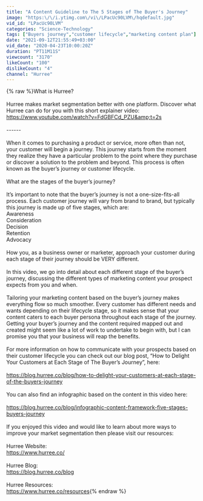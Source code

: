 ```yaml
---
title: "A Content Guideline to The 5 Stages of The Buyer's Journey"
image: "https:\/\/i.ytimg.com\/vi\/LPacUc90LVM\/hqdefault.jpg"
vid_id: "LPacUc90LVM"
categories: "Science-Technology"
tags: ["Buyers journey","customer lifecycle","marketing content plan"]
date: "2021-09-12T21:55:49+03:00"
vid_date: "2020-04-23T10:00:20Z"
duration: "PT11M11S"
viewcount: "3170"
likeCount: "100"
dislikeCount: "4"
channel: "Hurree"
---
```

{% raw %}What is Hurree? <br /><br />Hurree makes market segmentation better with one platform. Discover what Hurree can do for you with this short explainer video: <a rel="nofollow" target="blank" href="https://www.youtube.com/watch?v=FdGBFCd_PZU&amp;t=2s">https://www.youtube.com/watch?v=FdGBFCd_PZU&amp;t=2s</a><br /><br />------<br /><br />When it comes to purchasing a product or service, more often than not, your customer will begin a journey. This journey starts from the moment they realize they have a particular problem to the point where they purchase or discover a solution to the problem and beyond. This process is often known as the buyer’s journey or customer lifecycle.<br /><br />What are the stages of the buyer’s journey?<br /><br />It’s important to note that the buyer’s journey is not a one-size-fits-all process. Each customer journey will vary from brand to brand, but typically this journey is made up of five stages, which are:<br />Awareness<br />Consideration<br />Decision<br />Retention<br />Advocacy<br /><br />How you, as a business owner or marketer, approach your customer during each stage of their journey should be VERY different. <br /><br />In this video, we go into detail about each different stage of the buyer’s journey, discussing the different types of marketing content your prospect expects from you and when. <br /><br />Tailoring your marketing content based on the buyer’s journey makes everything flow so much smoother. Every customer has different needs and wants depending on their lifecycle stage, so it makes sense that your content caters to each buyer persona throughout each stage of the journey. Getting your buyer’s journey and the content required mapped out and created might seem like a lot of work to undertake to begin with, but I can promise you that your business will reap the benefits.<br /><br />For more information on how to communicate with your prospects based on their customer lifecycle you can check out our blog post, “How to Delight Your Customers at Each Stage of The Buyer’s Journey”, here:<br /><br /><a rel="nofollow" target="blank" href="https://blog.hurree.co/blog/how-to-delight-your-customers-at-each-stage-of-the-buyers-journey">https://blog.hurree.co/blog/how-to-delight-your-customers-at-each-stage-of-the-buyers-journey</a><br /><br />You can also find an infographic based on the content in this video here:<br /><br /><a rel="nofollow" target="blank" href="https://blog.hurree.co/blog/infographic-content-framework-five-stages-buyers-journey">https://blog.hurree.co/blog/infographic-content-framework-five-stages-buyers-journey</a> <br /><br />If you enjoyed this video and would like to learn about more ways to improve your market segmentation then please visit our resources:<br /><br />Hurree Website:<br /><a rel="nofollow" target="blank" href="https://www.hurree.co/">https://www.hurree.co/</a> <br /><br />Hurree Blog:<br /><a rel="nofollow" target="blank" href="https://blog.hurree.co/blog">https://blog.hurree.co/blog</a><br /><br />Hurree Resources:<br /><a rel="nofollow" target="blank" href="https://www.hurree.co/resources">https://www.hurree.co/resources</a>{% endraw %}
